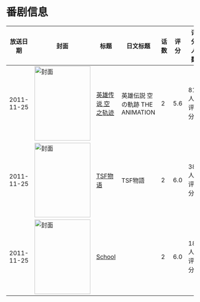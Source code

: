 # 番剧信息

|放送日期|封面|标题|日文标题|话数|评分|评分人数|
|---|---|---|---|---|---|---|
|2011-11-25|<img src="//lain.bgm.tv/pic/cover/c/71/de/14952_MYjhB.jpg" alt="封面" style="width:150px;height:200px;object-fit:cover;">|[英雄传说 空之轨迹](https://bangumi.tv/subject/14952)|英雄伝説 空の軌跡 THE ANIMATION|2|5.6|812人评分|
|2011-11-25|<img src="/img/no_icon_subject.png" alt="封面" style="width:150px;height:200px;object-fit:cover;">|[TSF物语](https://bangumi.tv/subject/27336)|TSF物語|2|6.0|387人评分|
|2011-11-25|<img src="/img/no_icon_subject.png" alt="封面" style="width:150px;height:200px;object-fit:cover;">|[School](https://bangumi.tv/subject/63030)||2|6.0|180人评分|
